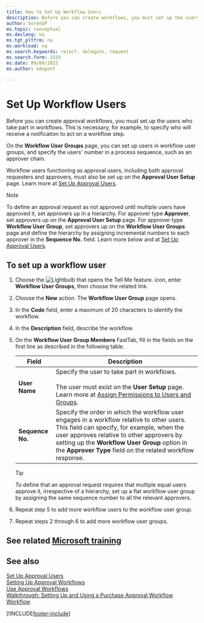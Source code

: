 ```yaml
---
title: How to Set Up Workflow Users
description: Before you can create workflows, you must set up the users who take part in them on the Workflow User Group page.
author: SorenGP
ms.topic: conceptual
ms.devlang: na
ms.tgt_pltfrm: na
ms.workload: na
ms.search.keywords: reject, delegate, request
ms.search.form: 1533
ms.date: 09/09/2022
ms.author: edupont

---
```

# Set Up Workflow Users

Before you can create approval workflows, you must set up the users who take part in workflows. This is necessary, for example, to specify who will receive a notification to act on a workflow step.  

On the **Workflow User Groups** page, you can set up users in workflow user groups, and specify the users' number in a process sequence, such as an approver chain. 

Workflow users functioning as approval users, including both approval requesters and approvers, must also be set up on the **Approval User Setup** page. Learn more at [Set Up Approval Users](across-how-to-set-up-approval-users.md).  

> [!NOTE]  
> To define an approval request as not approved until multiple users have approved it, set approvers up in a hierarchy. For approver type **Approver**, set approvers up on the **Approval User Setup** page. For approver type **Workflow User Group**, set approvers up on the **Workflow User Groups** page and define the hierarchy by assigning incremental numbers to each approver in the **Sequence No.** field. Learn more below and at [Set Up Approval Users](across-how-to-set-up-approval-users.md). 

## To set up a workflow user

1. Choose the ![Lightbulb that opens the Tell Me feature.](media/ui-search/search_small.png "Tell me what you want to do") icon, enter **Workflow User Groups**, then choose the related link.  
2. Choose the **New** action. The **Workflow User Group** page opens.  
3. In the **Code** field, enter a maximum of 20 characters to identify the workflow.  
4. In the **Description** field, describe the workflow.  
5. On the **Workflow User Group Members** FastTab, fill in the fields on the first line as described in the following table.  

   |Field|Description|
   |-----|-----------|
   |**User Name**|Specify the user to take part in workflows.<br /><br /> The user must exist on the **User Setup** page. Learn more at [Assign Permissions to Users and Groups](ui-define-granular-permissions.md).|
   |**Sequence No.**|Specify the order in which the workflow user engages in a workflow relative to other users. This field can specify, for example, when the user approves relative to other approvers by setting up the **Workflow User Group** option in the **Approver Type** field on the related workflow response.| 

   > [!TIP]
   > To define that an approval request requires that multiple equal users approve it, irrespective of a hierarchy, set up a flat workflow user group by assigning the same sequence number to all the relevant approvers.

6. Repeat step 5 to add more workflow users to the workflow user group.  
7. Repeat steps 2 through 6 to add more workflow user groups.  

## See related [Microsoft training](/training/modules/create-workflows/)

## See also

[Set Up Approval Users](across-how-to-set-up-approval-users.md)  
[Setting Up Approval Workflows](across-set-up-workflows.md)  
[Use Approval Workflows](across-use-workflows.md)  
[Walkthrough: Setting Up and Using a Purchase Approval Workflow](walkthrough-setting-up-and-using-a-purchase-approval-workflow.md)  
[Workflow](across-workflow.md)  

[!INCLUDE[footer-include](includes/footer-banner.md)]
